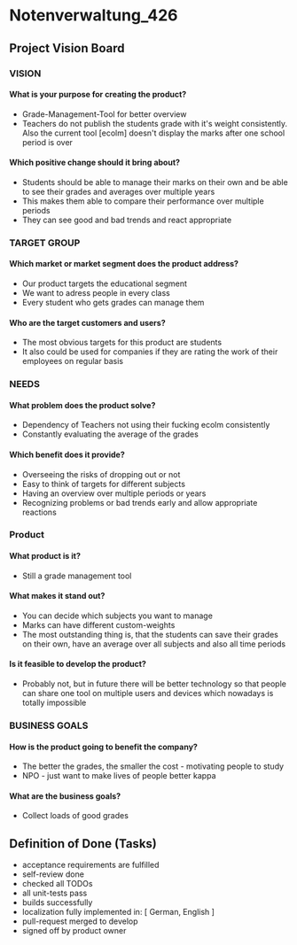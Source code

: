 # Notenverwaltung_426

## Project Vision Board

### VISION

#### What is your purpose for creating the product?
- Grade-Management-Tool for better overview
- Teachers do not publish the students grade with it's weight consistently. Also the current tool [ecolm] doesn't display the marks after one school period is over

#### Which positive change should it bring about?
- Students should be able to manage their marks on their own and be able to see their grades and averages over multiple years
- This makes them able to compare their performance over multiple periods
-  They can see good and bad trends and react appropriate


### TARGET GROUP

#### Which market or market segment does the product address? 
- Our product targets the educational segment
- We want to adress people in every class
- Every student who gets grades can manage them

#### Who are the target customers and users?
- The most obvious targets for this product are students
- It also could be used for companies if they are rating the work of their employees on regular basis


### NEEDS

#### What problem does the product solve?
- Dependency of Teachers not using their fucking ecolm consistently
- Constantly evaluating the average of the grades

#### Which benefit does it provide?
- Overseeing the risks of dropping out or not
- Easy to think of targets for different subjects
- Having an overview over multiple periods or years
- Recognizing problems or bad trends early and allow appropriate reactions


### Product

#### What product is it?
- Still a grade management tool

#### What makes it stand out?
- You can decide which subjects you want to manage
- Marks can have different custom-weights
- The most outstanding thing is, that the students can save their grades on their own, have an average over all subjects and also all time periods

#### Is it feasible to develop the product?
- Probably not, but in future there will be better technology so that people can share one tool on multiple users and devices which nowadays is totally impossible


### BUSINESS GOALS

#### How is the product going to benefit the company?
- The better the grades, the smaller the cost - motivating people to study
- NPO - just want to make lives of people better kappa

#### What are the business goals?
- Collect loads of good grades


## Definition of Done (Tasks)
- acceptance requirements are fulfilled
- self-review done
- checked all TODOs
- all unit-tests pass
- builds successfully
- localization fully implemented in: [ German, English ]
- pull-request merged to develop
- signed off by product owner

